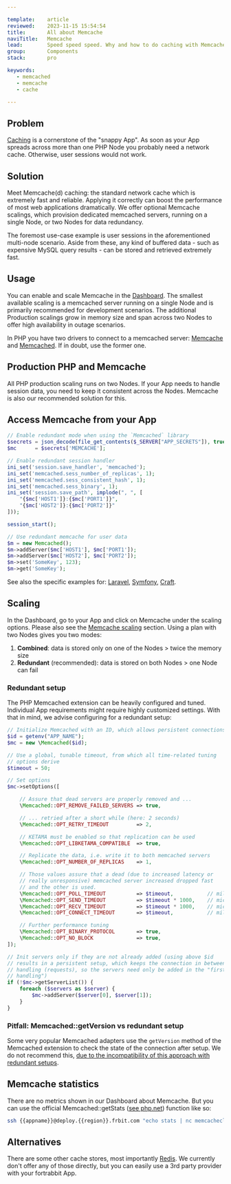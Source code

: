 ```yaml
---

template:    article
reviewed:    2023-11-15 15:54:54
title:       All about Memcache
naviTitle:   Memcache
lead:        Speed speed speed. Why and how to do caching with Memcache on fortrabbit.
group:       Components
stack:       pro

keywords:
   - memcached
   - memcache
   - cache

---
```



## Problem

[Caching](best-practices#toc-prepare-to-cache) is a cornerstone of the "snappy App". As soon as your App spreads across more than one PHP Node you probably need a network cache. Otherwise, user sessions would not work.

## Solution

Meet Memcache(d) caching: the standard network cache which is extremely fast and reliable. Applying it correctly can boost the performance of most web applications dramatically. We offer optional Memcache scalings, which provision dedicated memcached servers, running on a single Node, or two Nodes for data redundancy.

The foremost use-case example is user sessions in the aforementioned multi-node scenario. Aside from these, any kind of buffered data - such as expensive MySQL query results - can be stored and retrieved extremely fast.

## Usage

You can enable and scale Memcache in the [Dashboard](dashboard). The smallest available scaling is a memcached server running on a single Node and is primarily recommended for development scenarios. The additional Production scalings grow in memory size and span across two Nodes to offer high availability in outage scenarios.

In PHP you have two drivers to connect to a memcached server: [Memcache](http://php.net/manual/en/book.memcache.php) and [Memcached](http://php.net/manual/en/book.memcached.php). If in doubt, use the former one.

## Production PHP and Memcache

All PHP production scaling runs on two Nodes. If your App needs to handle session data, you need to keep it consistent across the Nodes. Memcache is also our recommended solution for this.

## Access Memcache from your App

```php
// Enable redundant mode when using the `Memcached` library
$secrets = json_decode(file_get_contents($_SERVER["APP_SECRETS"]), true);
$mc      = $secrets['MEMCACHE'];

// Enable redundant session handler
ini_set('session.save_handler', 'memcached');
ini_set('memcached.sess_number_of_replicas', 1);
ini_set('memcached.sess_consistent_hash', 1);
ini_set('memcached.sess_binary', 1);
ini_set('session.save_path', implode(", ", [
    "{$mc['HOST1']}:{$mc['PORT1']}",
    "{$mc['HOST2']}:{$mc['PORT2']}"
]));

session_start();

// Use redundant memcache for user data
$m = new Memcached();
$m->addServer($mc['HOST1'], $mc['PORT1']);
$m->addServer($mc['HOST2'], $mc['PORT2']);
$m->set('SomeKey', 123);
$m->get('SomeKey');
```

See also the specific examples for: [Laravel](install-laravel-pro#toc-setting-up-memcache), [Symfony](install-symfony#toc-cache), [Craft](craft-tune#toc-cache-and-sessions-on-the-pro-stack).

## Scaling

In the Dashboard, go to your App and click on Memcache under the scaling options. Please also see the [Memcache scaling](scaling#toc-memcache) section. Using a plan with two Nodes gives you two modes:

1. **Combined**: data is stored only on one of the Nodes > twice the memory size
2. **Redundant** (recommended): data is stored on both Nodes > one Node can fail

### Redundant setup

The PHP Memcached extension can be heavily configured and tuned. Individual App requirements might require highly customized settings. With that in mind, we advise configuring for a redundant setup:

``` php
// Initialize Memcached with an ID, which allows persistent connections
$id = getenv("APP_NAME");
$mc = new \Memcached($id);

// Use a global, tunable timeout, from which all time-related tuning
// options derive
$timeout = 50;

// Set options
$mc->setOptions([

    // Assure that dead servers are properly removed and ...
    \Memcached::OPT_REMOVE_FAILED_SERVERS => true,

    // ... retried after a short while (here: 2 seconds)
    \Memcached::OPT_RETRY_TIMEOUT         => 2,

    // KETAMA must be enabled so that replication can be used
    \Memcached::OPT_LIBKETAMA_COMPATIBLE  => true,

    // Replicate the data, i.e. write it to both memcached servers
    \Memcached::OPT_NUMBER_OF_REPLICAS    => 1,

    // Those values assure that a dead (due to increased latency or
    // really unresponsive) memcached server increased dropped fast
    // and the other is used.
    \Memcached::OPT_POLL_TIMEOUT          => $timeout,           // milliseconds
    \Memcached::OPT_SEND_TIMEOUT          => $timeout * 1000,    // microseconds
    \Memcached::OPT_RECV_TIMEOUT          => $timeout * 1000,    // microseconds
    \Memcached::OPT_CONNECT_TIMEOUT       => $timeout,           // milliseconds

    // Further performance tuning
    \Memcached::OPT_BINARY_PROTOCOL       => true,
    \Memcached::OPT_NO_BLOCK              => true,
]);

// Init servers only if they are not already added (using above $id
// results in a persistent setup, which keeps the connection in between
// handling (requests), so the servers need only be added in the "first
// handling")
if (!$mc->getServerList()) {
    foreach ($servers as $server) {
        $mc->addServer($server[0], $server[1]);
    }
}
```

### Pitfall: Memcached::getVersion vs redundant setup

Some very popular Memcached adapters use the `getVersion` method of the Memcached extension to check the state of the connection after setup. We do not recommend this, [due to the incompatibility of this approach with redundant setups](https://github.com/laravel/framework/issues/17957).

## Memcache statistics

There are no metrics shown in our Dashboard about Memcache. But you can use the official Memcached::getStats ([see php.net](https://www.php.net/manual/en/memcached.getstats.php)) function like so:

```bash
ssh {{appname}}@deploy.{{region}}.frbit.com "echo stats | nc memcachecluster.frbit.com 11211"
```

## Alternatives

There are some other cache stores, most importantly [Redis](http://redis.io/). We currently don't offer any of those directly, but you can easily use a 3rd party provider with your fortrabbit App.
